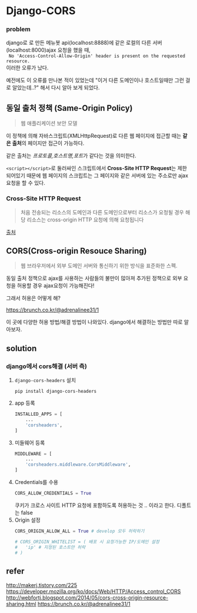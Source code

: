 # Django-CORS
### problem
django로 로 만든 메뉴봇 api(localhost:8888)에 같은 로컬의 다른 서버(localhost:8000)ajax 요청을 했을 때,   
` No 'Access-Control-Allow-Origin' header is present on the requested resource.`  
이러한 오류가 났다.   

예전에도 이 오류를 만나본 적이 있었는데 "이거 다른 도메인이나 호스트일때만 그런 걸로 알았는데..?" 해서 다시 알아 보게 되었다.

## 동일 출처 정책 (Same-Origin Policy)
> 웹 애플리케이션 보안 모델

이 정책에 의해 자바스크립트(XMLHttpRequest)로 다른 웹 페이지에 접근할 때는 <b>같은 출처</b>의 페이지만 접근이 가능하다.

같은 출처는 <i>프로토콜,호스트명,포트</i>가 같다는 것을 의미한다.

`<script></script>`로 둘러싸인 스크립트에서 <b>Cross-Site HTTP Request</b>는 제한되어있기 때문에 웹 페이지의 스크립트는 그 페이지와 같은 서버에 있는 주소로만 ajax요청을 할 수 있다.

### Cross-Site HTTP Request
> 처음 전송되는 리소스의 도메인과 다른 도메인으로부터 리소스가 요청될 경우 해당 리소스는 cross-origin HTTP 요청에 의해 요청됩니다

[출처](https://developer.mozilla.org/ko/docs/Web/HTTP/Access_control_CORS)

## CORS(Cross-origin Resouce Sharing)
> 웹 브라우저에서 외부 도메인 서버와 통신하기 위한 방식을 표준화한 스펙.

동일 출처 정책으로 ajax를 사용하는 사람들의 불만이 많아져 추가된 정책으로 외부 요청을 허용할 경우 ajax요청이 가능해진다!

그래서 허용은 어떻게 해?

https://brunch.co.kr/@adrenalinee31/1

이 곳에 다양한 허용 방법/해결 방법이 나와있다.
django에서 해결하는 방법만 따로 알아보자.

## solution
### django에서 cors해결 (서버 측)
1. `django-cors-headers` 설치
    ```
    pip install django-cors-headers
    ```
2. app 등록
    ```python
    INSTALLED_APPS = [
        ...
        'corsheaders',
    ]
    ```
3. 미들웨어 등록
    ```python
    MIDDLEWARE = [
        ...
        'corsheaders.middleware.CorsMiddleware',
    ]
    ```
4. Credentials를 수용
    ```python
    CORS_ALLOW_CREDENTIALS = True
    ```
    쿠키가 크로스 사이트 HTTP 요청에 포함하도록 허용하는 것 .. 이라고 한다.
    디폴트는 false
5. Origin 설정
    ```python
    CORS_ORIGIN_ALLOW_ALL = True # develop 모두 허락하기

    # CORS_ORIGIN_WHITELIST = ( 배포 시 요청가능한 IP/도메인 설정 
    #   'ip' # 지정된 호스트만 허락
    # )
    ```

## refer
http://makerj.tistory.com/225  
https://developer.mozilla.org/ko/docs/Web/HTTP/Access_control_CORS
http://webfortj.blogspot.com/2014/05/cors-cross-origin-resource-sharing.html
https://brunch.co.kr/@adrenalinee31/1

